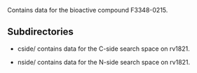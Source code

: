 Contains data for the bioactive compound F3348-0215.

## Subdirectories

- cside/ contains data for the C-side search space on rv1821.

- nside/ contains data for the N-side search space on rv1821.

